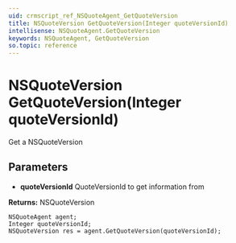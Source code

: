 ```yaml
---
uid: crmscript_ref_NSQuoteAgent_GetQuoteVersion
title: NSQuoteVersion GetQuoteVersion(Integer quoteVersionId)
intellisense: NSQuoteAgent.GetQuoteVersion
keywords: NSQuoteAgent, GetQuoteVersion
so.topic: reference
---
```


# NSQuoteVersion GetQuoteVersion(Integer quoteVersionId)

Get a NSQuoteVersion

## Parameters

* **quoteVersionId** QuoteVersionId to get information from

**Returns:** NSQuoteVersion

```crmscript
NSQuoteAgent agent;
Integer quoteVersionId;
NSQuoteVersion res = agent.GetQuoteVersion(quoteVersionId);
```

